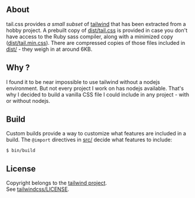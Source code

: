 ## About

tail.css provides _a small subset_ of
[tailwind](https://tailwindcss.com/)
that has been extracted from a hobby project. A prebuilt copy of
[dist/tail.css](dist/tail.css)
is provided in case you don't have access to the Ruby sass compiler,
along with a minimized copy
([dist/tail.min.css](dist/tail.min.css)).
There are compressed copies of those files included in
[dist/](dist/) - they weigh in at around 6KB.

## Why ?

I found it to be near impossible to use tailwind without a nodejs
environment. But not every project I work on has nodejs available.
That's why I decided to build a vanilla CSS file I could include
in any project - with or without nodejs.

## Build

Custom builds provide a way to customize what features are
included in a build. The `@import` directives in [src/](src/)
decide what features to include:

    $ bin/build

## License

Copyright belongs to the
[tailwind project](https://tailwindcss.com/).
<br>
See [tailwindcss/LICENSE](https://github.com/tailwindlabs/tailwindcss/blob/master/LICENSE).
